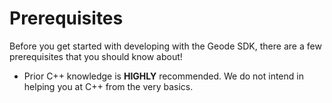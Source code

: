 # Prerequisites
Before you get started with developing with the Geode SDK, there are a few prerequisites that you should know about!
* Prior C++ knowledge is **HIGHLY** recommended. We do not intend in helping you at C++ from the very basics.

